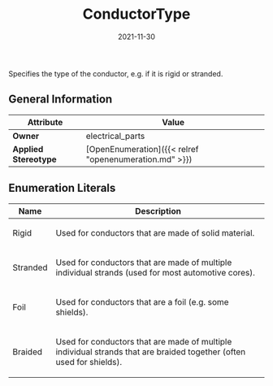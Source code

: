 ﻿---
title: ConductorType
toc: false
type: specs
date: "2021-11-30"
draft: false
specification: VEC
version: 2.0.0-rc1
documentType: "Recommendation"
elementType: Class
classes:
  - ConductorType
menu_name: vec-2.0.0-rc1
---
<p> Specifies the type of the conductor, e.g. if it is rigid or stranded.      </p>

## General Information

| Attribute               | Value |
|-------------------------|-------|
| **Owner**               | electrical_parts |
| **Applied Stereotype**  | [OpenEnumeration]({{< relref "openenumeration.md" >}})<br/>  |

## Enumeration Literals
| Name          | **Description** |
|---------------|-----------------|
| Rigid | <p> Used for conductors that are made of solid material.      </p> |
| Stranded | <p> Used for conductors that are made of multiple individual strands (used for most automotive cores).      </p> |
| Foil | <p> Used for conductors that are a foil (e.g. some shields).      </p> |
| Braided | <p> Used for conductors that are made of multiple individual strands that are braided together&#160;(often used for shields).      </p> |

